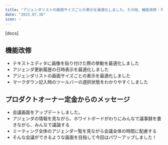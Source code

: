 ```yaml
---
title: "アジェンダリストの画面サイズごとの表示を最適化しました。その他、機能改修・不具合修正を行いました"
date: "2025.07.30"
icon: ✨
---
```


[docs]

## 機能改修

- テキストエディタに画像を貼り付けた際の挙動を最適化しました
- アジェンダ更新履歴の日時表示を最適化しました
- アジェンダリストの画面サイズごとの表示を最適化しました
- マークダウン記入時のツールバーの選択状態をわかりやすくしました

## プロダクトオーナー定金からのメッセージ

- 会議画面をアップデートしました。
- アジェンダの情報を見ながら、ホワイトボードがわりにみんなで議事録を書きながら、みんなで議論する
- ミーティング全体のアジェンダ一覧を見ながら会議全体の時間に配慮する
- そんな会議ができるような画面を目指して今回はパワーアップしました！